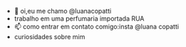 - 👋 oi,eu me chamo @luanacopatti
-  trabalho em uma perfumaria importada RUA
- 📫 como entrar em contato comigo:insta @luana copatti 
- curiosidades sobre mim 

<!---
luanacopatti/luanacopatti is a ✨ special ✨ repository because its `README.md` (this file) appears on your GitHub profile.
You can click the Preview link to take a look at your changes.
--->
